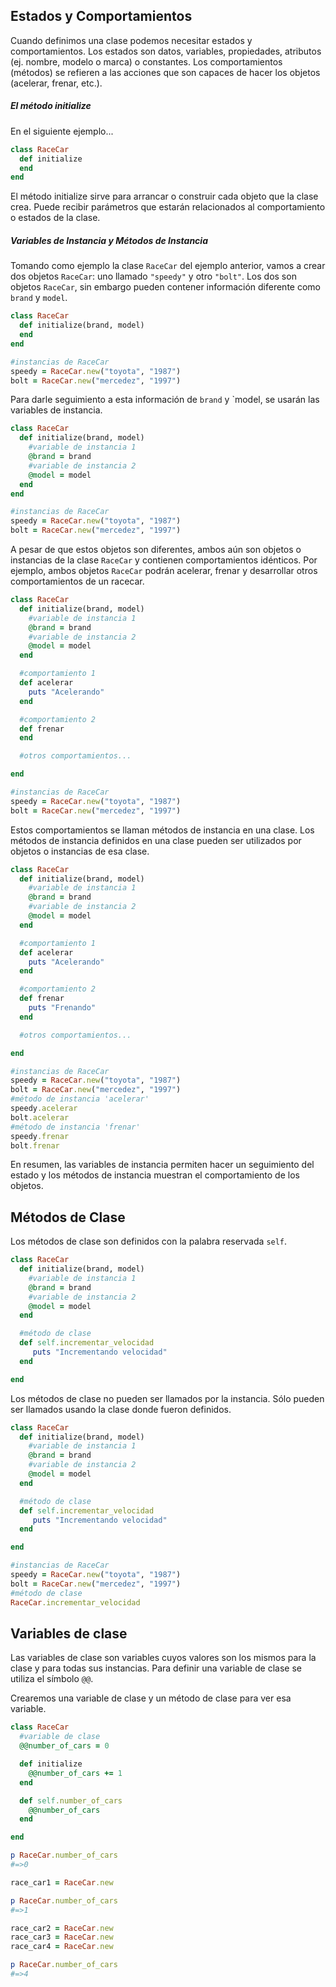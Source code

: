 ## Estados y Comportamientos

Cuando definimos una clase podemos necesitar estados y comportamientos. Los estados son datos, variables, propiedades, atributos (ej. nombre, modelo o marca) o constantes. Los comportamientos (métodos) se refieren a las acciones que son capaces de hacer los objetos (acelerar, frenar, etc.).


##### El método initialize

En el siguiente ejemplo...

```Ruby
class RaceCar
  def initialize
  end
end
```

El método initialize sirve para arrancar o construir cada objeto que la clase crea. Puede recibir parámetros que estarán relacionados al comportamiento o estados de la clase.


##### Variables de Instancia y Métodos de Instancia

Tomando como ejemplo la clase `RaceCar` del ejemplo anterior, vamos a crear dos objetos `RaceCar`: uno llamado `"speedy"` y otro `"bolt"`. Los dos son objetos `RaceCar`, sin embargo pueden contener información diferente como `brand` y `model`.  

```Ruby
class RaceCar
  def initialize(brand, model)
  end
end

#instancias de RaceCar
speedy = RaceCar.new("toyota", "1987")
bolt = RaceCar.new("mercedez", "1997")
```

Para darle seguimiento a esta información de `brand` y `model, se usarán las variables de instancia.

```Ruby
class RaceCar
  def initialize(brand, model)
    #variable de instancia 1
    @brand = brand
    #variable de instancia 2
    @model = model
  end
end

#instancias de RaceCar
speedy = RaceCar.new("toyota", "1987")
bolt = RaceCar.new("mercedez", "1997")
```

A pesar de que estos objetos son diferentes, ambos aún son objetos o instancias de la clase `RaceCar` y contienen comportamientos idénticos. Por ejemplo, ambos objetos `RaceCar` podrán acelerar, frenar y desarrollar otros comportamientos de un racecar.

```Ruby
class RaceCar
  def initialize(brand, model)
    #variable de instancia 1
    @brand = brand
    #variable de instancia 2
    @model = model
  end

  #comportamiento 1
  def acelerar
    puts "Acelerando"
  end

  #comportamiento 2
  def frenar
  end

  #otros comportamientos...

end

#instancias de RaceCar
speedy = RaceCar.new("toyota", "1987")
bolt = RaceCar.new("mercedez", "1997")
```

Estos comportamientos se llaman métodos de instancia en una clase. Los métodos de instancia definidos en una clase pueden ser utilizados por objetos o instancias de esa clase.

```Ruby
class RaceCar
  def initialize(brand, model)
    #variable de instancia 1
    @brand = brand
    #variable de instancia 2
    @model = model
  end

  #comportamiento 1
  def acelerar
    puts "Acelerando"
  end

  #comportamiento 2
  def frenar
    puts "Frenando"
  end

  #otros comportamientos...

end

#instancias de RaceCar
speedy = RaceCar.new("toyota", "1987")
bolt = RaceCar.new("mercedez", "1997")
#método de instancia 'acelerar'
speedy.acelerar
bolt.acelerar
#método de instancia 'frenar'
speedy.frenar
bolt.frenar
```

En resumen, las variables de instancia permiten hacer un seguimiento del estado y los métodos de instancia muestran el comportamiento de los objetos.


## Métodos de Clase

Los métodos de clase son definidos con la palabra reservada `self`.

```Ruby
class RaceCar
  def initialize(brand, model)
    #variable de instancia 1
    @brand = brand
    #variable de instancia 2
    @model = model
  end

  #método de clase
  def self.incrementar_velocidad
     puts "Incrementando velocidad"
  end

end
```

Los métodos de clase no pueden ser llamados por la instancia. Sólo pueden ser llamados usando la clase donde fueron definidos.

```Ruby
class RaceCar
  def initialize(brand, model)
    #variable de instancia 1
    @brand = brand
    #variable de instancia 2
    @model = model
  end

  #método de clase
  def self.incrementar_velocidad
     puts "Incrementando velocidad"
  end

end

#instancias de RaceCar
speedy = RaceCar.new("toyota", "1987")
bolt = RaceCar.new("mercedez", "1997")
#método de clase
RaceCar.incrementar_velocidad
```

## Variables de clase

Las variables de clase son variables cuyos valores son los mismos para la clase y para todas sus instancias. Para definir una variable de clase se utiliza el símbolo `@@`.

Crearemos una variable de clase y un método de clase para ver esa variable.


```Ruby
class RaceCar
  #variable de clase
  @@number_of_cars = 0

  def initialize
    @@number_of_cars += 1
  end

  def self.number_of_cars
    @@number_of_cars
  end

end

p RaceCar.number_of_cars
#=>0

race_car1 = RaceCar.new

p RaceCar.number_of_cars
#=>1

race_car2 = RaceCar.new
race_car3 = RaceCar.new
race_car4 = RaceCar.new

p RaceCar.number_of_cars
#=>4

```
